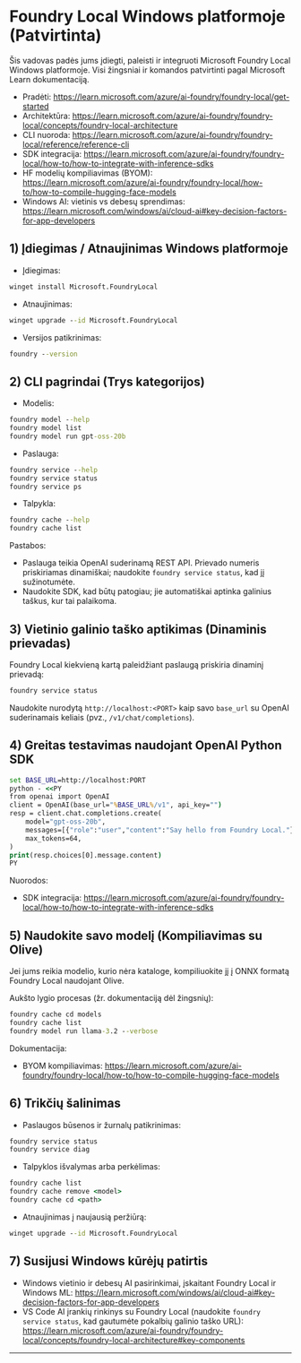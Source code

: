 <!--
CO_OP_TRANSLATOR_METADATA:
{
  "original_hash": "070a706937c5ac9feb45693b8c572d25",
  "translation_date": "2025-09-23T01:23:46+00:00",
  "source_file": "Module07/foundrylocal.md",
  "language_code": "lt"
}
-->
# Foundry Local Windows platformoje (Patvirtinta)

Šis vadovas padės jums įdiegti, paleisti ir integruoti Microsoft Foundry Local Windows platformoje. Visi žingsniai ir komandos patvirtinti pagal Microsoft Learn dokumentaciją.

- Pradėti: https://learn.microsoft.com/azure/ai-foundry/foundry-local/get-started
- Architektūra: https://learn.microsoft.com/azure/ai-foundry/foundry-local/concepts/foundry-local-architecture
- CLI nuoroda: https://learn.microsoft.com/azure/ai-foundry/foundry-local/reference/reference-cli
- SDK integracija: https://learn.microsoft.com/azure/ai-foundry/foundry-local/how-to/how-to-integrate-with-inference-sdks
- HF modelių kompiliavimas (BYOM): https://learn.microsoft.com/azure/ai-foundry/foundry-local/how-to/how-to-compile-hugging-face-models
- Windows AI: vietinis vs debesų sprendimas: https://learn.microsoft.com/windows/ai/cloud-ai#key-decision-factors-for-app-developers

## 1) Įdiegimas / Atnaujinimas Windows platformoje

- Įdiegimas:
```cmd
winget install Microsoft.FoundryLocal
```
- Atnaujinimas:
```cmd
winget upgrade --id Microsoft.FoundryLocal
```
- Versijos patikrinimas:
```cmd
foundry --version
```

## 2) CLI pagrindai (Trys kategorijos)

- Modelis:
```cmd
foundry model --help
foundry model list
foundry model run gpt-oss-20b
```
- Paslauga:
```cmd
foundry service --help
foundry service status
foundry service ps
```
- Talpykla:
```cmd
foundry cache --help
foundry cache list
```

Pastabos:
- Paslauga teikia OpenAI suderinamą REST API. Prievado numeris priskiriamas dinamiškai; naudokite `foundry service status`, kad jį sužinotumėte.
- Naudokite SDK, kad būtų patogiau; jie automatiškai aptinka galinius taškus, kur tai palaikoma.

## 3) Vietinio galinio taško aptikimas (Dinaminis prievadas)

Foundry Local kiekvieną kartą paleidžiant paslaugą priskiria dinaminį prievadą:
```cmd
foundry service status
```
Naudokite nurodytą `http://localhost:<PORT>` kaip savo `base_url` su OpenAI suderinamais keliais (pvz., `/v1/chat/completions`).

## 4) Greitas testavimas naudojant OpenAI Python SDK

```cmd
set BASE_URL=http://localhost:PORT
python - <<PY
from openai import OpenAI
client = OpenAI(base_url="%BASE_URL%/v1", api_key="")
resp = client.chat.completions.create(
    model="gpt-oss-20b",
    messages=[{"role":"user","content":"Say hello from Foundry Local."}],
    max_tokens=64,
)
print(resp.choices[0].message.content)
PY
```
Nuorodos:
- SDK integracija: https://learn.microsoft.com/azure/ai-foundry/foundry-local/how-to/how-to-integrate-with-inference-sdks

## 5) Naudokite savo modelį (Kompiliavimas su Olive)

Jei jums reikia modelio, kurio nėra kataloge, kompiliuokite jį į ONNX formatą Foundry Local naudojant Olive.

Aukšto lygio procesas (žr. dokumentaciją dėl žingsnių):
```cmd
foundry cache cd models
foundry cache list
foundry model run llama-3.2 --verbose
```
Dokumentacija:
- BYOM kompiliavimas: https://learn.microsoft.com/azure/ai-foundry/foundry-local/how-to/how-to-compile-hugging-face-models

## 6) Trikčių šalinimas

- Paslaugos būsenos ir žurnalų patikrinimas:
```cmd
foundry service status
foundry service diag
```
- Talpyklos išvalymas arba perkėlimas:
```cmd
foundry cache list
foundry cache remove <model>
foundry cache cd <path>
```
- Atnaujinimas į naujausią peržiūrą:
```cmd
winget upgrade --id Microsoft.FoundryLocal
```

## 7) Susijusi Windows kūrėjų patirtis

- Windows vietinio ir debesų AI pasirinkimai, įskaitant Foundry Local ir Windows ML:
  https://learn.microsoft.com/windows/ai/cloud-ai#key-decision-factors-for-app-developers
- VS Code AI įrankių rinkinys su Foundry Local (naudokite `foundry service status`, kad gautumėte pokalbių galinio taško URL):
  https://learn.microsoft.com/azure/ai-foundry/foundry-local/concepts/foundry-local-architecture#key-components

---

